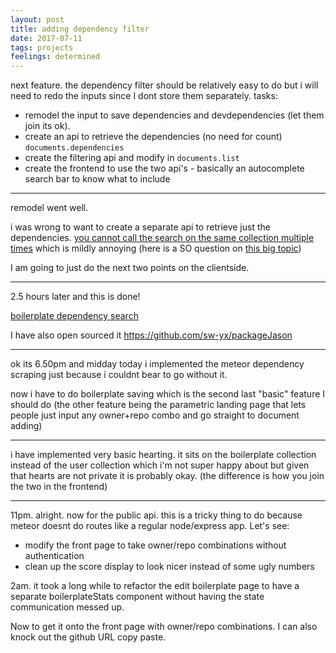 ```yaml
---
layout: post
title: adding dependency filter
date: 2017-07-11
tags: projects
feelings: determined
---
```


next feature. the dependency filter should be relatively easy to do but i will need to redo the inputs since I dont store them separately. tasks:

- remodel the input to save dependencies and devdependencies (let them join its ok).
- create an api to retrieve the dependencies (no need for count) `documents.dependencies`
- create the filtering api and modify in `documents.list`
- create the frontend to use the two api's - basically an autocomplete search bar to know what to include

---

remodel went well.

i was wrong to want to create a separate api to retrieve just the dependencies. [you cannot call the search on the same collection multiple times](https://docs.meteor.com/api/collections.html) which is mildly annoying (here is a SO question on [this big topic](https://stackoverflow.com/questions/19826804/understanding-meteor-publish-subscribe/21853298#21853298))

I am going to just do the next two points on the clientside.

---

2.5 hours later and this is done!

[boilerplate dependency search](https://twitter.com/swyx/status/884675880236306436)


I have also open sourced it <https://github.com/sw-yx/packageJason>

---

ok its 6.50pm and midday today i implemented the meteor dependency scraping just because i couldnt bear to go without it.

now i have to do boilerplate saving which is the second last "basic" feature I should do (the other feature being the parametric landing page that lets people just input any owner+repo combo and go straight to document adding)

---

i have implemented very basic hearting. it sits on the boilerplate collection instead of the user collection which i'm not super happy about but given that hearts are not private it is probably okay. (the difference is how you join the two in the frontend)

---

11pm. alright. now for the public api. this is a tricky thing to do because meteor doesnt do routes like a regular node/express app. Let's see:

- modify the front page to take owner/repo combinations without authentication
- clean up the score display to look nicer instead of some ugly numbers


2am. it took a long while to refactor the edit boilerplate page to have a separate boilerplateStats component without having the state communication messed up.

Now to get it onto the front page with owner/repo combinations. I can also knock out the github URL copy paste.
